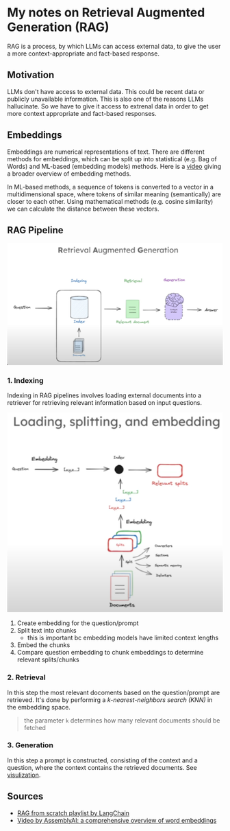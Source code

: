 # My notes on Retrieval Augmented Generation (RAG)

RAG is a process, by which LLMs can access external data, to give the user a more context-appropriate and fact-based response.

## Motivation

LLMs don't have access to external data. This could be recent data or publicly unavailable information. This is also one of the reasons LLMs hallucinate. So we have to give it access to extrenal data in order to get more context appropriate and fact-based responses.

## Embeddings

Embeddings are numerical representations of text. There are different methods for embeddings, which can be split up into statistical (e.g. Bag of Words) and ML-based (embedding models) methods. Here is a [video](https://youtu.be/5MaWmXwxFNQ?si=3379aDAhLaQRFaVB) giving a broader overview of embedding methods.

In ML-based methods, a sequence of tokens is converted to a vector in a multidimensional space, where tokens of similar meaning (semantically) are closer to each other. Using mathematical methods (e.g. cosine similarity) we can calculate the distance between these vectors.

## RAG Pipeline

![RAG process](.assets/rag-pipeline.png)

### 1. Indexing

Indexing in RAG pipelines involves loading external documents into a retriever for retrieving relevant information based on input questions.

![Indexing](.assets/indexing.png)

1. Create embedding for the question/prompt
2. Split text into chunks
   - this is important bc embedding models have limited context lengths
3. Embed the chunks
4. Compare question embedding to chunk embeddings to determine relevant splits/chunks

### 2. Retrieval

In this step the most relevant docoments based on the question/prompt are retrieved. It's done by performirg a *k-nearest-neighbors search (KNN)* in the embedding space.

> the parameter `k` determines how many relevant documents should be fetched

### 3. Generation

In this step a prompt is constructed, consisting of the context and a question, where the context contains the retrieved documents. See [visulization](.assets/generation.png).

## Sources

- [RAG from scratch playlist by LangChain](https://youtube.com/playlist?list=PLfaIDFEXuae2LXbO1_PKyVJiQ23ZztA0x&si=Ex_CXfIVbTEtI_UW)
- [Video by AssemblyAI: a comprehensive overview of word embeddings](https://youtu.be/5MaWmXwxFNQ?si=3379aDAhLaQRFaVB)
